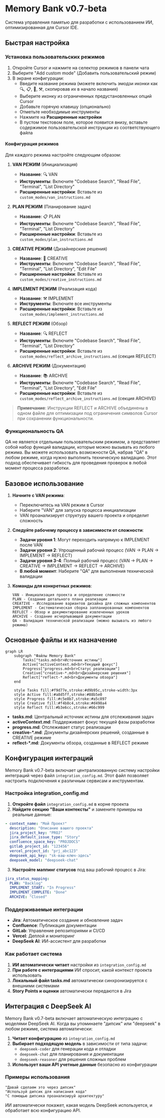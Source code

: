 # Memory Bank v0.7-beta

Система управления памятью для разработки с использованием ИИ, оптимизированная для Cursor IDE.

## Быстрая настройка

### Установка пользовательских режимов

1. Откройте Cursor и нажмите на селектор режимов в панели чата
2. Выберите "Add custom mode" (Добавить пользовательский режим)
3. В экране конфигурации:
   - Введите название режима (можете включить эмодзи иконки как 🔍, 📋, 🎨, ⚒️, скопировав их в начало названия)
   - Выберите иконку из ограниченных предустановленных опций Cursor
   - Добавьте горячую клавишу (опционально)
   - Отметьте необходимые инструменты
   - Нажмите на **Расширенные настройки**
   - В пустом текстовом поле, которое появится внизу, вставьте содержимое пользовательской инструкции из соответствующего файла

#### Конфигурация режимов

Для каждого режима настройте следующим образом:

1. **VAN РЕЖИМ** (Инициализация)
   - **Название**: 🔍 VAN
   - **Инструменты**: Включите "Codebase Search", "Read File", "Terminal", "List Directory"
   - **Расширенные настройки**: Вставьте из `custom_modes/van_instructions.md`

2. **PLAN РЕЖИМ** (Планирование задач)
   - **Название**: 📋 PLAN
   - **Инструменты**: Включите "Codebase Search", "Read File", "Terminal", "List Directory"
   - **Расширенные настройки**: Вставьте из `custom_modes/plan_instructions.md`

3. **CREATIVE РЕЖИМ** (Дизайнерские решения)
   - **Название**: 🎨 CREATIVE
   - **Инструменты**: Включите "Codebase Search", "Read File", "Terminal", "List Directory", "Edit File"
   - **Расширенные настройки**: Вставьте из `custom_modes/creative_instructions.md`

4. **IMPLEMENT РЕЖИМ** (Реализация кода)
   - **Название**: ⚒️ IMPLEMENT
   - **Инструменты**: Включите все инструменты
   - **Расширенные настройки**: Вставьте из `custom_modes/implement_instructions.md`

5. **REFLECT РЕЖИМ** (Обзор)
   - **Название**: 🔍 REFLECT
   - **Инструменты**: Включите "Codebase Search", "Read File", "Terminal", "List Directory"
   - **Расширенные настройки**: Вставьте из `custom_modes/reflect_archive_instructions.md` (секция REFLECT)
   
6. **ARCHIVE РЕЖИМ** (Документация)
   - **Название**: 📚 ARCHIVE
   - **Инструменты**: Включите "Codebase Search", "Read File", "Terminal", "List Directory", "Edit File"
   - **Расширенные настройки**: Вставьте из `custom_modes/reflect_archive_instructions.md` (секция ARCHIVE)

> **Примечание**: Инструкции REFLECT и ARCHIVE объединены в одном файле для оптимизации под ограничения символов Cursor при сохранении функциональности.

### Функциональность QA

QA не является отдельным пользовательским режимом, а представляет собой набор функций валидации, которые можно вызывать из любого режима. Вы можете использовать возможности QA, набрав "QA" в любом режиме, когда нужно выполнить техническую валидацию. Этот подход обеспечивает гибкость для проведения проверок в любой момент процесса разработки.

## Базовое использование

1. **Начните с VAN режима**:
   - Переключитесь на VAN режим в Cursor
   - Наберите "VAN" для запуска процесса инициализации
   - VAN проанализирует структуру вашего проекта и определит сложность

2. **Следуйте рабочему процессу в зависимости от сложности**:
   - **Задачи уровня 1**: Могут переходить напрямую к IMPLEMENT после VAN
   - **Задачи уровня 2**: Упрощенный рабочий процесс (VAN → PLAN → IMPLEMENT → REFLECT)
   - **Задачи уровня 3-4**: Полный рабочий процесс (VAN → PLAN → CREATIVE → IMPLEMENT → REFLECT → ARCHIVE)
   - **В любой момент**: Наберите "QA" для выполнения технической валидации

3. **Команды для конкретных режимов**:
   ```
   VAN - Инициализация проекта и определение сложности
   PLAN - Создание детального плана реализации
   CREATIVE - Исследование вариантов дизайна для сложных компонентов
   IMPLEMENT - Систематическая сборка запланированных компонентов
   REFLECT - Обзор и документирование извлеченных уроков
   ARCHIVE - Создание исчерпывающей документации
   QA - Валидация технической реализации (можно вызывать из любого режима)
   ```

## Основные файлы и их назначение

```mermaid
graph LR
    subgraph "Файлы Memory Bank"
        Tasks["tasks.md<br>Источник истины"]
        Active["activeContext.md<br>Текущий фокус"]
        Progress["progress.md<br>Статус реализации"]
        Creative["creative-*.md<br>Дизайнерские решения"]
        Reflect["reflect-*.md<br>Документы обзора"]
    end
    
    style Tasks fill:#f9d77e,stroke:#d9b95c,stroke-width:3px
    style Active fill:#a8d5ff,stroke:#88b5e0
    style Progress fill:#c5e8b7,stroke:#a5c897
    style Creative fill:#f4b8c4,stroke:#d498a4
    style Reflect fill:#b3e6cc,stroke:#66c999
```

- **tasks.md**: Центральный источник истины для отслеживания задач
- **activeContext.md**: Поддерживает фокус текущей фазы разработки
- **progress.md**: Отслеживает статус реализации
- **creative-*.md**: Документы дизайнерских решений, созданные в CREATIVE режиме
- **reflect-*.md**: Документы обзора, созданные в REFLECT режиме

## Конфигурация интеграций

Memory Bank v0.7-beta включает централизованную систему настройки интеграций через файл `integration_config.md`. Этот файл позволяет настроить подключения к различным сервисам и инструментам.

### Настройка integration_config.md

1. **Откройте файл** `integration_config.md` в корне проекта
2. **Найдите секцию "Ваши контексты"** и замените примеры на реальные данные:

```yaml
- context_name: "Мой Проект"
  description: "Описание вашего проекта"
  jira_project_key: "PROJ"
  jira_default_issue_type: "Story"
  confluence_space_key: "PROJDOCS"
  gitlab_project_id: "123456"
  vercel_project_id: "prj_abc123"
  deepseek_api_key: "sk-ваш-ключ-здесь"
  deepseek_model: "deepseek-chat"
```

3. **Настройте маппинг статусов** под ваш рабочий процесс в Jira:
```yaml
jira_status_mapping:
  PLAN: "Backlog"
  IMPLEMENT_START: "In Progress"
  IMPLEMENT_COMPLETE: "Done"
  ARCHIVE: "Closed"
```

### Поддерживаемые интеграции

- **Jira**: Автоматическое создание и обновление задач
- **Confluence**: Публикация документации
- **GitLab**: Управление репозиториями и CI/CD
- **Vercel**: Деплой и мониторинг
- **DeepSeek AI**: ИИ-ассистент для разработки

### Как работает система

1. **ИИ автоматически читает** настройки из `integration_config.md`
2. **При работе с интеграциями** ИИ спросит, какой контекст проекта использовать
3. **Локальный файл tasks.md** автоматически синхронизируется с внешними системами
4. **Story Points и оценки** автоматически передаются в Jira

## Интеграция с DeepSeek AI

Memory Bank v0.7-beta включает автоматическую интеграцию с моделями DeepSeek AI. Когда вы упоминаете "дипсик" или "deepseek" в любом режиме, система автоматически:

1. **Читает конфигурацию** из `integration_config.md`
2. **Выбирает подходящую модель** в зависимости от типа задачи:
   - `deepseek-coder` для генерации кода и отладки
   - `deepseek-chat` для планирования и документации  
   - `deepseek-reasoner` для решения сложных проблем
3. **Использует ваши API учетные данные** безопасно из конфигурации

### Примеры использования

```
"Давай сделаем это через дипсик"
"Используй дипсик для написания кода"
"С помощью дипсика проанализируй архитектуру"
```

ИИ автоматически покажет, какая модель DeepSeek используется, и обработает всю конфигурацию API.
